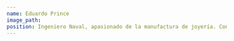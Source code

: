 ```yaml
---
name: Eduardo Prince
image_path:
position: Ingeniero Naval, apasionado de la manufactura de joyería. Con la paciencia que le imprime en cada pieza, genera propuestas bellísimas y de excelente calidad. La experiencia se ve reflejada en cada proceso y el hambre de conocer más técnicas y mecanismos amplía su campo de manufactura y diseño.
---
```

